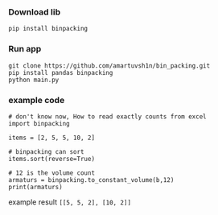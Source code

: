 ### Download lib
``` pip install binpacking ```
### Run app
``` 
git clone https://github.com/amartuvsh1n/bin_packing.git
pip install pandas binpacking
python main.py 
```

### example code
```
# don't know now, How to read exactly counts from excel
import binpacking

items = [2, 5, 5, 10, 2]

# binpacking can sort 
items.sort(reverse=True)

# 12 is the volume count
armaturs = binpacking.to_constant_volume(b,12)
print(armaturs) 
```

example result 
``` [[5, 5, 2], [10, 2]] ```
